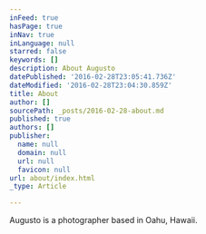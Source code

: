 ```yaml
---
inFeed: true
hasPage: true
inNav: true
inLanguage: null
starred: false
keywords: []
description: About Augusto
datePublished: '2016-02-28T23:05:41.736Z'
dateModified: '2016-02-28T23:04:30.859Z'
title: About
author: []
sourcePath: _posts/2016-02-28-about.md
published: true
authors: []
publisher:
  name: null
  domain: null
  url: null
  favicon: null
url: about/index.html
_type: Article

---
```

Augusto is a photographer based in Oahu, Hawaii.
